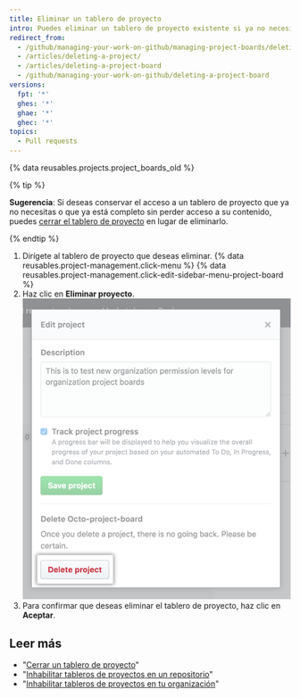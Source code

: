 ```yaml
---
title: Eliminar un tablero de proyecto
intro: Puedes eliminar un tablero de proyecto existente si ya no necesitas acceder a su contenido.
redirect_from:
  - /github/managing-your-work-on-github/managing-project-boards/deleting-a-project-board
  - /articles/deleting-a-project/
  - /articles/deleting-a-project-board
  - /github/managing-your-work-on-github/deleting-a-project-board
versions:
  fpt: '*'
  ghes: '*'
  ghae: '*'
  ghec: '*'
topics:
  - Pull requests
---
```


{% data reusables.projects.project_boards_old %}

{% tip %}

**Sugerencia**: Si deseas conservar el acceso a un tablero de proyecto que ya no necesitas o que ya está completo sin perder acceso a su contenido, puedes [cerrar el tablero de proyecto](/articles/closing-a-project-board) en lugar de eliminarlo.

{% endtip %}

1. Dirígete al tablero de proyecto que deseas eliminar.
{% data reusables.project-management.click-menu %}
{% data reusables.project-management.click-edit-sidebar-menu-project-board %}
4. Haz clic en **Eliminar proyecto**. ![Botón Eliminar proyecto](/assets/images/help/projects/delete-project-button.png)
5. Para confirmar que deseas eliminar el tablero de proyecto, haz clic en **Aceptar**.

## Leer más

- "[Cerrar un tablero de proyecto](/articles/closing-a-project-board)"
- "[Inhabilitar tableros de proyectos en un repositorio](/articles/disabling-project-boards-in-a-repository)"
- "[Inhabilitar tableros de proyectos en tu organización](/articles/disabling-project-boards-in-a-repository)"
